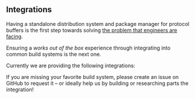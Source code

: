 ## Integrations

Having a standalone distribution system and package manager for protocol
buffers is the first step towards solving [the
problem that engineers are facing](../guide/why-buffrs-exists.md).

Ensuring a _works out of the box_ experience through integrating into common
build systems is the next one.

Currently we are providing the following integrations:

If you are missing your favorite build system, please create an issue on GitHub
to request it – or ideally help us by building or researching parts the
integration!
